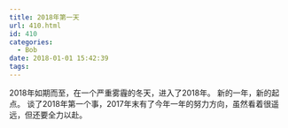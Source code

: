```yaml
---
title: 2018年第一天
url: 410.html
id: 410
categories:
  - Bob
date: 2018-01-01 15:42:39
tags:
---
```


2018年如期而至，在一个严重雾霾的冬天，进入了2018年。 新的一年，新的起点。 谈了2018年第一个事，2017年末有了今年一年的努力方向，虽然看着很遥远，但还要全力以赴。